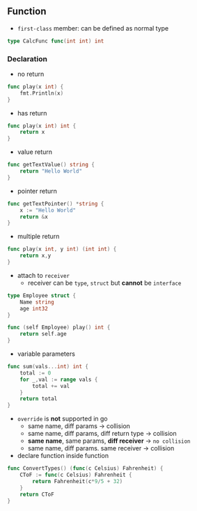 ## Function
- `first-class` member: can be defined as normal type
```go
type CalcFunc func(int int) int
```
  
### Declaration
- no return
```go
func play(x int) {
    fmt.Println(x)
}
```
- has return
```go
func play(x int) int {
    return x
}
```
- value return
```go
func getTextValue() string {
	return "Hello World"
}
```
- pointer return
```go
func getTextPointer() *string {
	x := "Hello World"
	return &x
}
```

- multiple return 
```go
func play(x int, y int) (int int) {
    return x,y
}
```
- attach to `receiver`
  - receiver can be `type`, `struct` but **cannot** be `interface`
```go
type Employee struct {
    Name string
    age int32
}

func (self Employee) play() int {
    return self.age
}
```
- variable parameters
```go
func sum(vals...int) int {
    total := 0
    for _,val := range vals {
        total += val
    }
    return total
}
```
- `override` is **not** supported in go
    - same name, diff params -> collision
    - same name, diff params, diff return type -> collision
    - **same name**, same params, **diff receiver** -> `no collision`
    - same name, diff params. same receiver -> collision
- declare function inside function
```go
func ConvertTypes() (func(c Celsius) Fahrenheit) {
	CToF := func(c Celsius) Fahrenheit {
		return Fahrenheit(c*9/5 + 32)
	}
    return CToF
}
```
